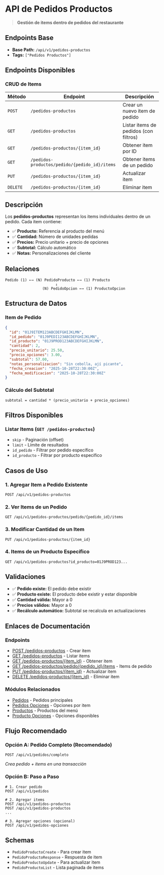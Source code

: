 # API de Pedidos Productos

> **Gestión de items dentro de pedidos del restaurante**

## Endpoints Base

- **Base Path:** `/api/v1/pedidos-productos`
- **Tags:** `["Pedidos Productos"]`

## Endpoints Disponibles

### CRUD de Items

| Método | Endpoint | Descripción |
|--------|----------|-------------|
| `POST` | `/pedidos-productos` | Crear un nuevo item de pedido |
| `GET` | `/pedidos-productos` | Listar items de pedidos (con filtros) |
| `GET` | `/pedidos-productos/{item_id}` | Obtener item por ID |
| `GET` | `/pedidos-productos/pedido/{pedido_id}/items` | Obtener items de un pedido |
| `PUT` | `/pedidos-productos/{item_id}` | Actualizar item |
| `DELETE` | `/pedidos-productos/{item_id}` | Eliminar item |

## Descripción

Los **pedidos-productos** representan los items individuales dentro de un pedido. Cada item contiene:

- ✅ **Producto:** Referencia al producto del menú
- ✅ **Cantidad:** Número de unidades pedidas
- ✅ **Precios:** Precio unitario + precio de opciones
- ✅ **Subtotal:** Cálculo automático
- ✅ **Notas:** Personalizaciones del cliente

## Relaciones

```
Pedido (1) ←→ (N) PedidoProducto ←→ (1) Producto
                       ↓
                 (N) PedidoOpcion ←→ (1) ProductoOpcion
```

## Estructura de Datos

### Item de Pedido

```json
{
  "id": "01J9ITEM123ABCDEFGHIJKLMN",
  "id_pedido": "01J9PEDI123ABCDEFGHIJKLMN",
  "id_producto": "01J9PROD123ABCDEFGHIJKLMN",
  "cantidad": 2,
  "precio_unitario": 25.50,
  "precio_opciones": 3.00,
  "subtotal": 57.00,
  "notas_personalizacion": "Sin cebolla, ají picante",
  "fecha_creacion": "2025-10-28T22:30:00Z",
  "fecha_modificacion": "2025-10-28T22:30:00Z"
}
```

### Cálculo del Subtotal

```
subtotal = cantidad * (precio_unitario + precio_opciones)
```

## Filtros Disponibles

### Listar Items (`GET /pedidos-productos`)

- `skip` - Paginación (offset)
- `limit` - Límite de resultados
- `id_pedido` - Filtrar por pedido específico
- `id_producto` - Filtrar por producto específico

## Casos de Uso

### 1. Agregar Item a Pedido Existente

```http
POST /api/v1/pedidos-productos
```

### 2. Ver Items de un Pedido

```http
GET /api/v1/pedidos-productos/pedido/{pedido_id}/items
```

### 3. Modificar Cantidad de un Item

```http
PUT /api/v1/pedidos-productos/{item_id}
```

### 4. Items de un Producto Específico

```http
GET /api/v1/pedidos-productos?id_producto=01J9PROD123...
```

## Validaciones

- ✅ **Pedido existe:** El pedido debe existir
- ✅ **Producto existe:** El producto debe existir y estar disponible
- ✅ **Cantidad válida:** Mayor a 0
- ✅ **Precios válidos:** Mayor a 0
- ✅ **Recálculo automático:** Subtotal se recalcula en actualizaciones

## Enlaces de Documentación

### Endpoints
- [POST /pedidos-productos](endpoints/POST_pedidos-productos.md) - Crear item
- [GET /pedidos-productos](endpoints/GET_pedidos-productos.md) - Listar items
- [GET /pedidos-productos/{item_id}](endpoints/GET_pedidos-productos_item_id.md) - Obtener item
- [GET /pedidos-productos/pedido/{pedido_id}/items](endpoints/GET_pedidos-productos_pedido_pedido_id_items.md) - Items de pedido
- [PUT /pedidos-productos/{item_id}](endpoints/PUT_pedidos-productos_item_id.md) - Actualizar item
- [DELETE /pedidos-productos/{item_id}](endpoints/DELETE_pedidos-productos_item_id.md) - Eliminar item

### Módulos Relacionados
- [Pedidos](../pedidos/README.md) - Pedidos principales
- [Pedidos Opciones](../pedidos-opciones/README.md) - Opciones por item
- [Productos](../productos/README.md) - Productos del menú
- [Producto Opciones](../producto-opciones/README.md) - Opciones disponibles

## Flujo Recomendado

### Opción A: Pedido Completo (Recomendado)
```http
POST /api/v1/pedidos/completo
```
*Crea pedido + items en una transacción*

### Opción B: Paso a Paso
```http
# 1. Crear pedido
POST /api/v1/pedidos

# 2. Agregar items
POST /api/v1/pedidos-productos
POST /api/v1/pedidos-productos
...

# 3. Agregar opciones (opcional)
POST /api/v1/pedidos-opciones
```

## Schemas

- `PedidoProductoCreate` - Para crear item
- `PedidoProductoResponse` - Respuesta de item
- `PedidoProductoUpdate` - Para actualizar item
- `PedidoProductoList` - Lista paginada de items
